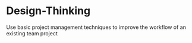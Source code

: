 # Design-Thinking
Use basic project management techniques to improve the workflow of an existing team project 
